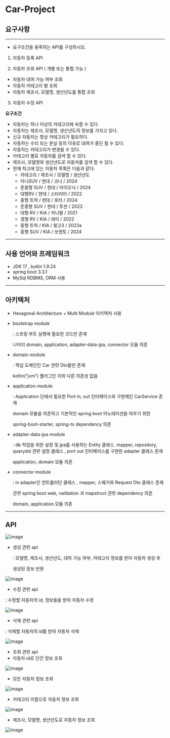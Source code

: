 # Car-Project

## 요구사항

---

- 요구조건을 충족하는 API를 구성하시오.

1) 자동차 등록 API

2) 자동차 조회 API ( 개별 또는 통합 가능 )

- 자동차 대여 가능 여부 조회
- 자동차 카테고리 별 조회
- 자동차 제조사, 모델명, 생산년도를 통합 조회

3) 자동차 수정 API

**요구조건**

- 자동차는 하나 이상의 카테고리에 속할 수 있다.
- 자동차는 제조사, 모델명, 생산년도의 정보를 가지고 있다.
- 신규 자동차는 항상 카테고리가 필요하다.
- 자동차는 수리 또는 분실 등의 이유로 대여가 중단 될 수 있다.
- 자동차는 카테고리가 변경될 수 있다.
- 카테고리 별로 자동차를 검색 할 수 있다.
- 제조사, 모델명와 생산년도로 자동차를 검색 할 수 있다.
- 현재 차고에 있는 자동차 목록은 다음과 같다.
    - 카테고리 / 제조사 / 모델명 / 생산년도
    - 미니SUV / 현대 / 코나 / 2024
    - 준중형 SUV / 현대 / 아이오닉 / 2024
    - 대형RV / 현대 / 스타리아 / 2022
    - 중형 트럭 / 현대 / 포터 / 2024
    - 준중형 SUV / 현대 / 투싼 / 2023
    - 대형 RV / KIA / 카니발 / 2021
    - 경형 RV / KIA / 레이 / 2022
    - 중형 트럭 / KIA / 봉고3 / 2023a
    - 중형 SUV / KIA / 쏘렌토 / 2024

---

## **사용 언어와 프레임워크**

- JDK 17 , kotlin 1.9.24
- spring boot 3.3.1
- MySql RDBMS, ORM 사용

---

## 아키텍처

- Hexagonal Architecture + Multi Module 아키텍처 사용
- bootstrap module
    
    :  스프링 부트 실행에 필요한 코드만 존재
    
    나머지 domain, application, adapter-data-jpa, connector 모듈 의존
    
- domain module
    
    : 핵심 도메인인 Car 관련 Dto들만 존재
    
    kotlin(”jvm”) 플러그인 이외 다른 의존성 없음
    
- application module
    
    : Application 단에서 필요한 Port in, out 인터페이스와 구현체인 CarService 존재
    
    domain 모듈을 의존하고 기본적인 spring boot 어노테이션을 띄우기 위한
    
    spring-boot-starter, spring-tx  dependency 의존
    
- adapter-data-jpa module
    
    :  db 작업을 위한 설정 및 jpa를 사용하는 Entity 클래스. mapper, repository, querydsl 관련 설정 클래스 , port out 인터페이스를 구현한 adapter 클래스 존재
    
    application, domain 모듈 의존
    
- connector module
    
    : in adapter인 컨트롤러단 클래스 , mapper, 스웨거와 Request Dto 클래스 존재
    
    관련 spring boot web, vaildation 과 mapstruct 관련 dependency 의존
    
    domain, application 모듈 의존 
    

---

## API
![image](https://github.com/user-attachments/assets/1464b3e0-c453-4ea2-818b-d8c2efe3c661)

- 생성 관련 api
    
    : 모델명, 제조사, 생산년도, 대여 가능 여부, 카테고리 정보를 받아 자동차 생성 후
    
     생성된 정보 반환
  
![image](https://github.com/user-attachments/assets/a3e3a693-f3ee-4746-899e-afc5f4853210)

    
- 수정 관련 api

: 수정할 자동차의 id, 정보들을 받아 자동차 수정

![image](https://github.com/user-attachments/assets/ae67d957-84fd-4f98-95ce-f1715078f73c)


- 삭제 관련 api

: 삭제할 자동차의 id를 받아 자동차 삭제

![image](https://github.com/user-attachments/assets/f5d7c20d-35a0-4e07-8eba-1722c4add824)


- 조회 관련 api
- 자동차 id로 단건 정보 조회

![image](https://github.com/user-attachments/assets/881e4710-fd11-4725-a7f0-864979466795)


- 모든 자동차 정보 조회

![image](https://github.com/user-attachments/assets/f87b4e35-7237-454d-95d0-6d48c10ff629)


- 카테고리 이름으로 자동차 정보 조회

![image](https://github.com/user-attachments/assets/52349ae5-9118-4540-b5c3-4427e18434a9)


- 제조사, 모델명, 생산년도로 자동차 정보 조회

![image](https://github.com/user-attachments/assets/8bb1b9de-2e57-4bcc-9136-6e8542ed16bd)
